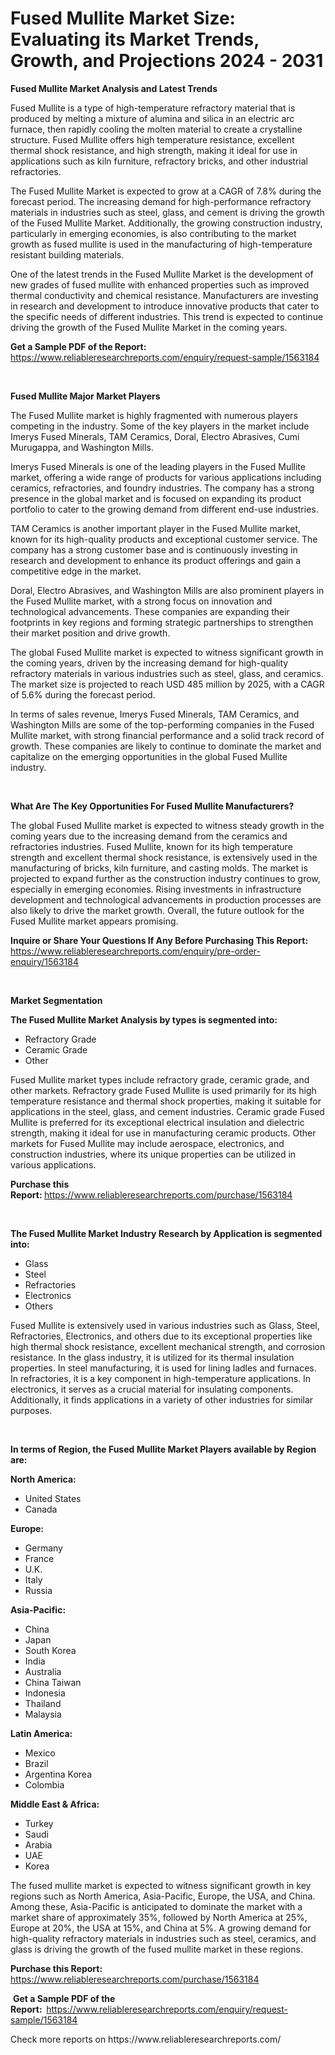 <p><h1>Fused Mullite Market Size: Evaluating its Market Trends, Growth, and Projections 2024 - 2031</h1></p><p><strong>Fused Mullite Market Analysis and Latest Trends</strong></p>
<p><p>Fused Mullite is a type of high-temperature refractory material that is produced by melting a mixture of alumina and silica in an electric arc furnace, then rapidly cooling the molten material to create a crystalline structure. Fused Mullite offers high temperature resistance, excellent thermal shock resistance, and high strength, making it ideal for use in applications such as kiln furniture, refractory bricks, and other industrial refractories.</p><p>The Fused Mullite Market is expected to grow at a CAGR of 7.8% during the forecast period. The increasing demand for high-performance refractory materials in industries such as steel, glass, and cement is driving the growth of the Fused Mullite Market. Additionally, the growing construction industry, particularly in emerging economies, is also contributing to the market growth as fused mullite is used in the manufacturing of high-temperature resistant building materials.</p><p>One of the latest trends in the Fused Mullite Market is the development of new grades of fused mullite with enhanced properties such as improved thermal conductivity and chemical resistance. Manufacturers are investing in research and development to introduce innovative products that cater to the specific needs of different industries. This trend is expected to continue driving the growth of the Fused Mullite Market in the coming years.</p></p>
<p><strong>Get a Sample PDF of the Report:&nbsp;</strong> <a href="https://www.reliableresearchreports.com/enquiry/request-sample/1563184">https://www.reliableresearchreports.com/enquiry/request-sample/1563184</a></p>
<p>&nbsp;</p>
<p><strong>Fused Mullite Major Market Players</strong></p>
<p><p>The Fused Mullite market is highly fragmented with numerous players competing in the industry. Some of the key players in the market include Imerys Fused Minerals, TAM Ceramics, Doral, Electro Abrasives, Cumi Murugappa, and Washington Mills.</p><p>Imerys Fused Minerals is one of the leading players in the Fused Mullite market, offering a wide range of products for various applications including ceramics, refractories, and foundry industries. The company has a strong presence in the global market and is focused on expanding its product portfolio to cater to the growing demand from different end-use industries.</p><p>TAM Ceramics is another important player in the Fused Mullite market, known for its high-quality products and exceptional customer service. The company has a strong customer base and is continuously investing in research and development to enhance its product offerings and gain a competitive edge in the market.</p><p>Doral, Electro Abrasives, and Washington Mills are also prominent players in the Fused Mullite market, with a strong focus on innovation and technological advancements. These companies are expanding their footprints in key regions and forming strategic partnerships to strengthen their market position and drive growth.</p><p>The global Fused Mullite market is expected to witness significant growth in the coming years, driven by the increasing demand for high-quality refractory materials in various industries such as steel, glass, and ceramics. The market size is projected to reach USD 485 million by 2025, with a CAGR of 5.6% during the forecast period.</p><p>In terms of sales revenue, Imerys Fused Minerals, TAM Ceramics, and Washington Mills are some of the top-performing companies in the Fused Mullite market, with strong financial performance and a solid track record of growth. These companies are likely to continue to dominate the market and capitalize on the emerging opportunities in the global Fused Mullite industry.</p></p>
<p>&nbsp;</p>
<p><strong>What Are The Key Opportunities For Fused Mullite Manufacturers?</strong></p>
<p><p>The global Fused Mullite market is expected to witness steady growth in the coming years due to the increasing demand from the ceramics and refractories industries. Fused Mullite, known for its high temperature strength and excellent thermal shock resistance, is extensively used in the manufacturing of bricks, kiln furniture, and casting molds. The market is projected to expand further as the construction industry continues to grow, especially in emerging economies. Rising investments in infrastructure development and technological advancements in production processes are also likely to drive the market growth. Overall, the future outlook for the Fused Mullite market appears promising.</p></p>
<p><strong>Inquire or Share Your Questions If Any Before Purchasing This Report:</strong> <a href="https://www.reliableresearchreports.com/enquiry/pre-order-enquiry/1563184">https://www.reliableresearchreports.com/enquiry/pre-order-enquiry/1563184</a></p>
<p>&nbsp;</p>
<p><strong>Market Segmentation</strong></p>
<p><strong>The Fused Mullite Market Analysis by types is segmented into:</strong></p>
<p><ul><li>Refractory Grade</li><li>Ceramic Grade</li><li>Other</li></ul></p>
<p><p>Fused Mullite market types include refractory grade, ceramic grade, and other markets. Refractory grade Fused Mullite is used primarily for its high temperature resistance and thermal shock properties, making it suitable for applications in the steel, glass, and cement industries. Ceramic grade Fused Mullite is preferred for its exceptional electrical insulation and dielectric strength, making it ideal for use in manufacturing ceramic products. Other markets for Fused Mullite may include aerospace, electronics, and construction industries, where its unique properties can be utilized in various applications.</p></p>
<p><strong>Purchase this Report:&nbsp;</strong><a href="https://www.reliableresearchreports.com/purchase/1563184">https://www.reliableresearchreports.com/purchase/1563184</a></p>
<p>&nbsp;</p>
<p><strong>The Fused Mullite Market Industry Research by Application is segmented into:</strong></p>
<p><ul><li>Glass</li><li>Steel</li><li>Refractories</li><li>Electronics</li><li>Others</li></ul></p>
<p><p>Fused Mullite is extensively used in various industries such as Glass, Steel, Refractories, Electronics, and others due to its exceptional properties like high thermal shock resistance, excellent mechanical strength, and corrosion resistance. In the glass industry, it is utilized for its thermal insulation properties. In steel manufacturing, it is used for lining ladles and furnaces. In refractories, it is a key component in high-temperature applications. In electronics, it serves as a crucial material for insulating components. Additionally, it finds applications in a variety of other industries for similar purposes.</p></p>
<p>&nbsp;</p>
<p><strong>In terms of Region, the Fused Mullite Market Players available by Region are:</strong></p>
<p>
    <p> <strong> North America: </strong>
        <ul>
            <li>United States</li>
            <li>Canada</li>
        </ul>
        </p> 
    <p> <strong> Europe: </strong>
        <ul>
            <li>Germany</li>
            <li>France</li>
            <li>U.K.</li>
            <li>Italy</li>
            <li>Russia</li>
        </ul>
        </p> 
    <p> <strong> Asia-Pacific: </strong>
        <ul>
            <li>China</li>
            <li>Japan</li>
            <li>South Korea</li>
            <li>India</li>
            <li>Australia</li>
            <li>China Taiwan</li>
            <li>Indonesia</li>
            <li>Thailand</li>
            <li>Malaysia</li>
        </ul>
        </p> 
    <p> <strong> Latin America: </strong>
        <ul>
            <li>Mexico</li>
            <li>Brazil</li>
            <li>Argentina Korea</li>
            <li>Colombia</li>
        </ul>
        </p> 
    <p> <strong> Middle East & Africa: </strong>
        <ul>
            <li>Turkey</li>
            <li>Saudi</li>
            <li>Arabia</li>
            <li>UAE</li>
            <li>Korea</li>
        </ul>
    </p>
    </p>
<p><p>The fused mullite market is expected to witness significant growth in key regions such as North America, Asia-Pacific, Europe, the USA, and China. Among these, Asia-Pacific is anticipated to dominate the market with a market share of approximately 35%, followed by North America at 25%, Europe at 20%, the USA at 15%, and China at 5%. A growing demand for high-quality refractory materials in industries such as steel, ceramics, and glass is driving the growth of the fused mullite market in these regions.</p></p>
<p><strong>Purchase this Report: </strong><a href="https://www.reliableresearchreports.com/purchase/1563184">https://www.reliableresearchreports.com/purchase/1563184</a></p>
<p>&nbsp;<strong>Get a Sample PDF of the Report:&nbsp;&nbsp;</strong><a href="https://www.reliableresearchreports.com/enquiry/request-sample/1563184">https://www.reliableresearchreports.com/enquiry/request-sample/1563184</a></p>
<p><strong></strong></p>
<p>Check more reports on https://www.reliableresearchreports.com/</p>